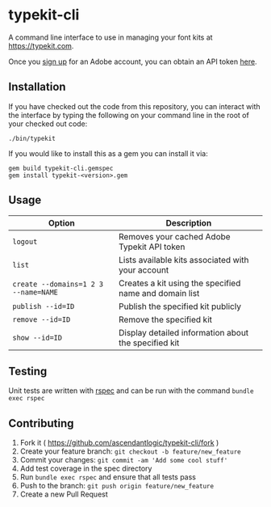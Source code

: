# typekit-cli
A command line interface to use in managing your font kits at https://typekit.com.

Once you [sign up](https://accounts.adobe.com/) for an Adobe account, you can obtain an API token [here](https://typekit.com/account/tokens).

## Installation
If you have checked out the code from this repository, you can interact with the interface by typing the following on your command line in the root of your checked out code:
```
./bin/typekit
```

If you would like to install this as a gem you can install it via:
```
gem build typekit-cli.gemspec
gem install typekit-<version>.gem
```

## Usage

  Option                        | Description
  ------------------------------|--------------------------------------------------
  `logout`                      | Removes your cached Adobe Typekit API token
  `list`                        | Lists available kits associated with your account
  `create --domains=1 2 3 --name=NAME`  | Creates a kit using the specified name and domain list
  `publish --id=ID`             | Publish the specified kit publicly
  `remove --id=ID`              | Remove the specified kit
  `show --id=ID`                | Display detailed information about the specified kit

## Testing
Unit tests are written with [rspec](https://github.com/rspec/rspec) and can be run with the command `bundle exec rspec`

## Contributing
1. Fork it ( https://github.com/ascendantlogic/typekit-cli/fork )
1. Create your feature branch: `git checkout -b feature/new_feature`
1. Commit your changes: `git commit -am 'Add some cool stuff'`
1. Add test coverage in the spec directory
1. Run `bundle exec rspec` and ensure that all tests pass
1. Push to the branch: `git push origin feature/new_feature`
1. Create a new Pull Request
